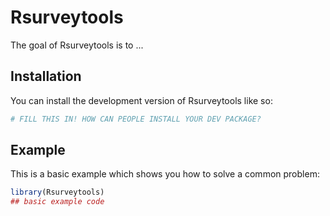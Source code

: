 
# Rsurveytools

<!-- badges: start -->
<!-- badges: end -->

The goal of Rsurveytools is to ...

## Installation

You can install the development version of Rsurveytools like so:

``` r
# FILL THIS IN! HOW CAN PEOPLE INSTALL YOUR DEV PACKAGE?
```

## Example

This is a basic example which shows you how to solve a common problem:

``` r
library(Rsurveytools)
## basic example code
```

